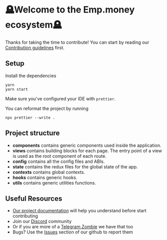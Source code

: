 # 🪦Welcome to the Emp.money ecosystem🪦

Thanks for taking the time to contribute!
You can start by reading our [Contribution guidelines](CONTRIBUTING.md) first.

## Setup

Install the dependencies

```shell
yarn
yarn start
```

Make sure you've configured your IDE with `prettier`.

You can reformat the project by running

```shell
npx prettier --write .
```

## Project structure

- **components** contains generic components used inside the application.
- **views** contains building blocks for each page. The entry point of a view is used as the root component of each route.
- **config** contains all the config files and ABIs.
- **state** contains the redux files for the global state of the app.
- **contexts** contains global contexts.
- **hooks** contains generic hooks.
- **utils** contains generic utilities functions.

## Useful Resources

- [Our project documentation](https://docs.emp.money/) will help you understand before start contributing
- Join our [Discord](https://discord.emp.money) community
- Or if you are more of a [Telegram Zombie](https://t.me/empmoneybsc) we have that too
- Bugs? Use the [Issues](https://github.com/empmoney/emp-frontend/issues) section of our github to report them
